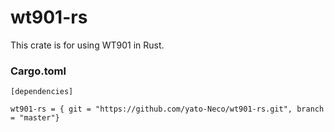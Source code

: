 # wt901-rs



This crate is for using WT901 in Rust.

### Cargo.toml
```
[dependencies]

wt901-rs = { git = "https://github.com/yato-Neco/wt901-rs.git", branch = "master"}

```
